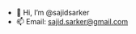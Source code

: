 - 👋 Hi, I’m @sajidsarker
- 📫 Email: sajid.sarker@gmail.com

<!---
sajidsarker/sajidsarker is a ✨ special ✨ repository because its `README.md` (this file) appears on your GitHub profile.
You can click the Preview link to take a look at your changes.
--->
